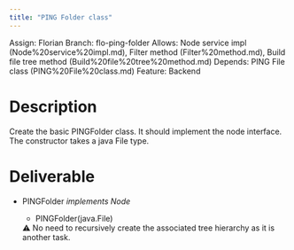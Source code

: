 ```yaml
---
title: "PING Folder class"
---
```

Assign: Florian 
Branch: flo-ping-folder
Allows: Node service impl (Node%20service%20impl.md), Filter method (Filter%20method.md), Build file tree method (Build%20file%20tree%20method.md)
Depends: PING File class (PING%20File%20class.md)
Feature: Backend

# Description

Create the basic PINGFolder class. It should implement the node interface. The constructor takes a java File type.

# Deliverable

- PINGFolder *implements Node*
    - PINGFolder(java.File)
    
    <aside>
    ⚠️ No need to recursively create the associated tree hierarchy as it is another task.
    
    </aside>
